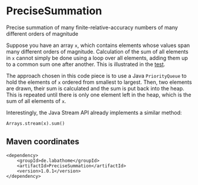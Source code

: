 # PreciseSummation
Precise summation of many finite-relative-accuracy numbers of many different orders of magnitude

Suppose you have an array `x`, which contains elements whose values span many different orders of magnitude.
Calculation of the sum of all elements in `x` cannot simply be done using a loop over all elements,
adding them up to a common sum one after another.
This is illustrated in the [test](https://github.com/jonathanschilling/PreciseSummation/blob/master/src/test/java/de/labathome/TestPreciseSummation.java).

The approach chosen in this code piece is to use a Java `PriorityQueue` to hold the elements of `x` ordered from smallest to largest.
Then, two elements are drawn, their sum is calculated and the sum is put back into the heap. This is repeated until there is only one element left
in the heap, which is the sum of all elements of `x`.

Interestingly, the Java Stream API already implements a similar method:
```
Arrays.stream(x).sum()
```

## Maven coordinates
```
<dependency>
	<groupId>de.labathome</groupId>
	<artifactId>PreciseSummation</artifactId>
	<version>1.0.1</version>
</dependency>
```
